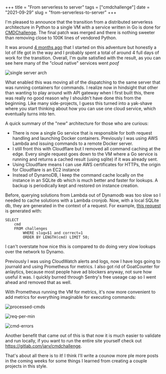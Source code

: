 +++
title = "From serverless to server"
tags = ["cmdchallenge"]
date = "2021-09-29"
slug = "from-serverless-to-server"
+++

I'm pleased to announce that the transition from a distributed serverless architecture in Python to a single VM with a service written in Go is done for [CMDChallenge](https://cmdchallenge.com).
The final patch was merged and there is nothing sweeter than removing close to 100K lines of vendored Python.

It was around [4 months ago](/posts/golang-rewrite-cmdchallenge/) that I started on this adventure but honestly a lot of life got in the way and I probably spent a total of around 4 full days of work for the transition.
Overall, I'm quite satisfied with the result, as you can see here many of the "cloud native" services went *poof*

![single server arch](/img/cmd-single-server-arch.png)

What enabled this was moving all of the dispatching to the same server that was running containers for commands.
I realize now in hindsight that other than wanting to play around with API gateway when I first built this, there was really no good reason why I shouldn't have done this from the beginning.
Like many side-projects, I guess this turned into a yak-shave where you start thinking about how you can use one cloud service, which eventually turns into ten.

A quick summary of the "new" architecture for those who are curious:

- There is now a single Go service that is responsible for both request handling and launching Docker containers. Previously I was using AWS Lambda and issuing commands to a remote Docker server.
- I still front this with Cloudflare but I removed all command caching at the edge. Every single request goes down to the VM where a Go service is running and returns a cached result (using sqlite) if it was already sent.
- Using Cloudflare means I can use AWS certificates for HTTPs, the origin for Cloudflare is an EC2 instance
- Instead of DynamoDB, I keep the command cache locally on the instance in an SQLite db which is much better and faster for lookups. A backup is periodically kept and restored on instance creation.

Before, querying solutions from Lambda out of Dynamodb was too slow so I needed to cache solutions with a Lambda cronjob.
Now, with a local SQLite db, they are generated in the context of a request.
For example, [this request](https://cmdchallenge.com/c/s?slug=hello_world) is generated with:

```
SELECT
    cmd
    FROM challenges
        WHERE slug=$1 and correct=1
        ORDER BY LENGTH(cmd) LIMIT 50;
```

I can't overstate how nice this is compared to do doing very slow lookups over the network to Dynamo.

Previously I was using CloudWatch alerts and logs, now I have logs going to journald and using Prometheus for metrics.
I also got rid of GoatCounter for anlaytics, because most people have ad blockers anyway, not sure how useful it was. I quickly burned through Sentry's free useage cap so I went ahead and removed that as well.

With Prometheus running the VM for metrics, it's now more convenient to add metrics for everything imaginable for executing commands:

![processed-cmds](/img/processed-cmds.png)

![req-per-min](/img/req-per-min.png)

![cmd-errors](/img/cmd-errors.png)

Another benefit that came out of this is that now it is much easier to validate and run locally, if you want to run the entire site yourself check out https://gitlab.com/jarv/cmdchallenge.

That's about all there is to it! I think I'll write a counow more ple more posts in the coming weeks for some things I learned from creating a couple projects in this style.
